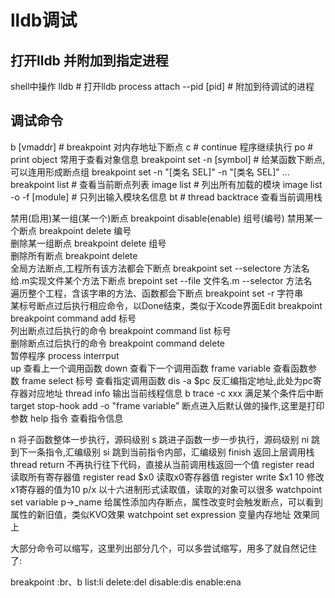 # lldb调试

## 打开lldb 并附加到指定进程
shell中操作
lldb				        # 打开lldb
process attach --pid [pid]	# 附加到待调试的进程

## 调试命令
b [vmaddr]	                # breakpoint 对内存地址下断点
c	                        # continue 程序继续执行
po                          # print object 常用于查看对象信息
breakpoint set -n [symbol]  # 给某函数下断点,可以连用形成断点组 breakpoint set -n "[类名 SEL]" -n "[类名 SEL]" ...
breakpoint list             # 查看当前断点列表
image list	                # 列出所有加载的模块
image list -o -f [module]	# 只列出输入模块名信息
bt	                        # thread backtrace 查看当前调用栈



禁用(启用)某一组(某一个)断点
breakpoint disable(enable)  组号(编号)
禁用某一个断点
breakpoint delete  编号	        
删除某一组断点
breakpoint delete  组号	        
删除所有断点
breakpoint delete	            
全局方法断点,工程所有该方法都会下断点
breakpoint set --selectore 方法名	
给.m实现文件某个方法下断点
brepoint set --file 文件名.m --selector 方法名	
遍历整个工程，含该字串的方法、函数都会下断点
breakpoint set -r 字符串	
某标号断点过后执行相应命令，以Done结束，类似于Xcode界面Edit breakpoint
breakpoint command add 标号	
列出断点过后执行的命令
breakpoint command list 标号	
删除断点过后执行的命令
breakpoint command delete	
暂停程序
process interrput	
up	查看上一个调用函数
down	查看下一个调用函数
frame variable	查看函数参数
frame select 标号	查看指定调用函数
dis -a $pc	反汇编指定地址,此处为pc寄存器对应地址
thread info	输出当前线程信息
b trace -c xxx	满足某个条件后中断
target stop-hook add -o "frame variable"	断点进入后默认做的操作,这里是打印参数
help 指令	查看指令信息

n	将子函数整体一步执行，源码级别
s	跳进子函数一步一步执行，源码级别
ni	跳到下一条指令,汇编级别
si	跳到当前指令内部，汇编级别
finish	返回上层调用栈
thread return	不再执行往下代码，直接从当前调用栈返回一个值
register read	读取所有寄存器值
register read $x0	读取x0寄存器值
register write $x1 10	修改x1寄存器的值为10
p/x	以十六进制形式读取值，读取的对象可以很多
watchpoint set variable p->_name	给属性添加内存断点，属性改变时会触发断点，可以看到属性的新旧值，类似KVO效果
watchpoint set expression 变量内存地址	效果同上

大部分命令可以缩写，这里列出部分几个，可以多尝试缩写，用多了就自然记住了:

breakpoint :br、b
list:li
delete:del
disable:dis
enable:ena
